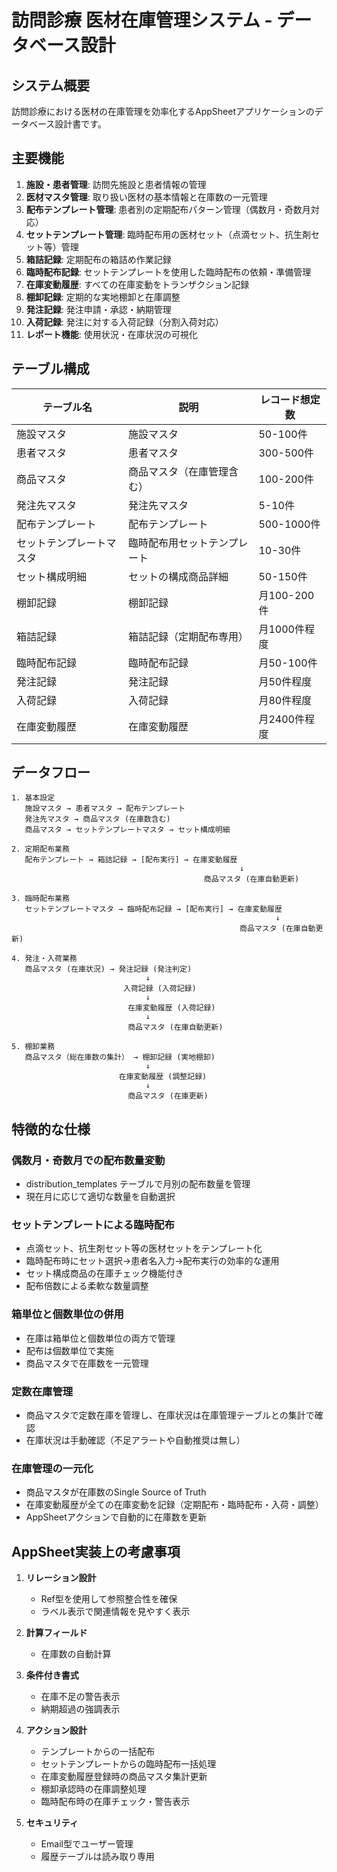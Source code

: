 # 訪問診療 医材在庫管理システム - データベース設計

## システム概要

訪問診療における医材の在庫管理を効率化するAppSheetアプリケーションのデータベース設計書です。

## 主要機能

1. **施設・患者管理**: 訪問先施設と患者情報の管理
2. **医材マスタ管理**: 取り扱い医材の基本情報と在庫数の一元管理
3. **配布テンプレート管理**: 患者別の定期配布パターン管理（偶数月・奇数月対応）
4. **セットテンプレート管理**: 臨時配布用の医材セット（点滴セット、抗生剤セット等）管理
5. **箱詰記録**: 定期配布の箱詰め作業記録
6. **臨時配布記録**: セットテンプレートを使用した臨時配布の依頼・準備管理
7. **在庫変動履歴**: すべての在庫変動をトランザクション記録
8. **棚卸記録**: 定期的な実地棚卸と在庫調整
9. **発注記録**: 発注申請・承認・納期管理
10. **入荷記録**: 発注に対する入荷記録（分割入荷対応）
11. **レポート機能**: 使用状況・在庫状況の可視化

## テーブル構成

| テーブル名 | 説明 | レコード想定数 |
|-----------|------|---------------|
| 施設マスタ | 施設マスタ | 50-100件 |
| 患者マスタ | 患者マスタ | 300-500件 |
| 商品マスタ | 商品マスタ（在庫管理含む） | 100-200件 |
| 発注先マスタ | 発注先マスタ | 5-10件 |
| 配布テンプレート | 配布テンプレート | 500-1000件 |
| セットテンプレートマスタ | 臨時配布用セットテンプレート | 10-30件 |
| セット構成明細 | セットの構成商品詳細 | 50-150件 |
| 棚卸記録 | 棚卸記録 | 月100-200件 |
| 箱詰記録 | 箱詰記録（定期配布専用） | 月1000件程度 |
| 臨時配布記録 | 臨時配布記録 | 月50-100件 |
| 発注記録 | 発注記録 | 月50件程度 |
| 入荷記録 | 入荷記録 | 月80件程度 |
| 在庫変動履歴 | 在庫変動履歴 | 月2400件程度 |

## データフロー

```
1. 基本設定
   施設マスタ → 患者マスタ → 配布テンプレート
   発注先マスタ → 商品マスタ (在庫数含む)
   商品マスタ → セットテンプレートマスタ → セット構成明細

2. 定期配布業務
   配布テンプレート → 箱詰記録 → [配布実行] → 在庫変動履歴
                                                   ↓
                                           商品マスタ (在庫自動更新)

3. 臨時配布業務
   セットテンプレートマスタ → 臨時配布記録 → [配布実行] → 在庫変動履歴
                                                           ↓
                                                   商品マスタ (在庫自動更新)

4. 発注・入荷業務
   商品マスタ (在庫状況) → 発注記録 (発注判定)
                              ↓
                         入荷記録 (入荷記録)
                              ↓
                          在庫変動履歴 (入荷記録)
                              ↓
                          商品マスタ (在庫自動更新)

5. 棚卸業務
   商品マスタ（総在庫数の集計） → 棚卸記録 (実地棚卸)
                              ↓
                        在庫変動履歴 (調整記録)
                              ↓
                          商品マスタ (在庫更新)
```

## 特徴的な仕様

### 偶数月・奇数月での配布数量変動
- distribution_templates テーブルで月別の配布数量を管理
- 現在月に応じて適切な数量を自動選択

### セットテンプレートによる臨時配布
- 点滴セット、抗生剤セット等の医材セットをテンプレート化
- 臨時配布時にセット選択→患者名入力→配布実行の効率的な運用
- セット構成商品の在庫チェック機能付き
- 配布倍数による柔軟な数量調整

### 箱単位と個数単位の併用
- 在庫は箱単位と個数単位の両方で管理
- 配布は個数単位で実施
- 商品マスタで在庫数を一元管理

### 定数在庫管理
- 商品マスタで定数在庫を管理し、在庫状況は在庫管理テーブルとの集計で確認
- 在庫状況は手動確認（不足アラートや自動推奨は無し）

### 在庫管理の一元化
- 商品マスタが在庫数のSingle Source of Truth
- 在庫変動履歴が全ての在庫変動を記録（定期配布・臨時配布・入荷・調整）
- AppSheetアクションで自動的に在庫数を更新

## AppSheet実装上の考慮事項

1. **リレーション設計**
   - Ref型を使用して参照整合性を確保
   - ラベル表示で関連情報を見やすく表示

2. **計算フィールド**
   - 在庫数の自動計算

3. **条件付き書式**
   - 在庫不足の警告表示
   - 納期超過の強調表示

4. **アクション設計**
   - テンプレートからの一括配布
   - セットテンプレートからの臨時配布一括処理
   - 在庫変動履歴登録時の商品マスタ集計更新
   - 棚卸承認時の在庫調整処理
   - 臨時配布時の在庫チェック・警告表示

5. **セキュリティ**
   - Email型でユーザー管理
   - 履歴テーブルは読み取り専用
